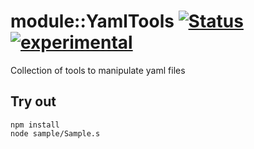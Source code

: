 # module::YamlTools  [![Status](https://github.com/Wandalen/wYamlTools/workflows/Publish/badge.svg)](https://github.com/Wandalen/wYamlTools/actions?query=workflow%3APublish) [![experimental](https://img.shields.io/badge/stability-experimental-orange.svg)](https://github.com/emersion/stability-badges#experimental)

Collection of tools to manipulate yaml files

## Try out
```
npm install
node sample/Sample.s
```
